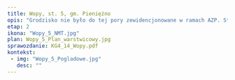 ```yaml
---
title: Wopy, st. 5, gm. Pieniężno
opis: "Grodzisko nie było do tej pory zewidencjonowane w ramach AZP. Stanowisko ajmuje szczyt wysokiego wyniesienia nad Wałszą. Majdan otoczony jest dwoma wałami. Taka forma grodziska charakterystyczna jest dla wczesnożelaznych osiedli obronnych kultury kurhanów zachodniobałtyjskich. "
etap: 2
ikona: "Wopy_5_NMT.jpg"
plan: Wopy_5_Plan_warstwicowy.jpg
sprawozdanie: KG4_14_Wopy.pdf
kontekst:
 - img: "Wopy_5_Pogladowe.jpg"
   desc: ""
---
```

